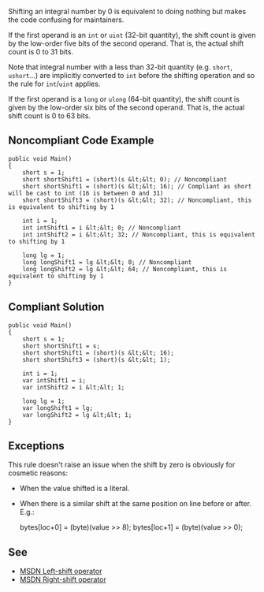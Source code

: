 
Shifting an integral number by 0 is equivalent to doing nothing but makes the code confusing for maintainers.

If the first operand is an `int` or `uint` (32-bit quantity), the shift count is given by the low-order five bits of the second operand. That is, the actual shift count is 0 to 31 bits.

Note that integral number with a less than 32-bit quantity (e.g. `short`, `ushort`...) are implicitly converted to `int` before the shifting operation and so the rule for `int`/`uint` applies.

If the first operand is a `long` or `ulong` (64-bit quantity), the shift count is given by the low-order six bits of the second operand. That is, the actual shift count is 0 to 63 bits.

## Noncompliant Code Example


    public void Main()
    {
        short s = 1;
        short shortShift1 = (short)(s &lt;&lt; 0); // Noncompliant
        short shortShift1 = (short)(s &lt;&lt; 16); // Compliant as short will be cast to int (16 is between 0 and 31)
        short shortShift3 = (short)(s &lt;&lt; 32); // Noncompliant, this is equivalent to shifting by 1
    
        int i = 1;
        int intShift1 = i &lt;&lt; 0; // Noncompliant
        int intShift2 = i &lt;&lt; 32; // Noncompliant, this is equivalent to shifting by 1
    
        long lg = 1;
        long longShift1 = lg &lt;&lt; 0; // Noncompliant
        long longShift2 = lg &lt;&lt; 64; // Noncompliant, this is equivalent to shifting by 1
    }


## Compliant Solution


    public void Main()
    {
        short s = 1;
        short shortShift1 = s;
        short shortShift1 = (short)(s &lt;&lt; 16);
        short shortShift3 = (short)(s &lt;&lt; 1);
    
        int i = 1;
        var intShift1 = i;
        var intShift2 = i &lt;&lt; 1;
    
        long lg = 1;
        var longShift1 = lg;
        var longShift2 = lg &lt;&lt; 1;
    }


## Exceptions

This rule doesn't raise an issue when the shift by zero is obviously for cosmetic reasons:

- When the value shifted is a literal.
- When there is a similar shift at the same position on line before or after. E.g.:



    bytes[loc+0] = (byte)(value &gt;&gt; 8);
    bytes[loc+1] = (byte)(value &gt;&gt; 0);


## See

- [MSDN Left-shift operator](https://docs.microsoft.com/en-us/dotnet/csharp/language-reference/operators/left-shift-operator)
- [MSDN Right-shift operator](https://docs.microsoft.com/en-us/dotnet/csharp/language-reference/operators/right-shift-operator)

